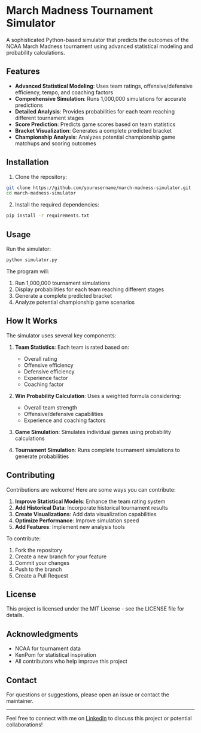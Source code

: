 # March Madness Tournament Simulator

A sophisticated Python-based simulator that predicts the outcomes of the NCAA March Madness tournament using advanced statistical modeling and probability calculations.

## Features

- **Advanced Statistical Modeling**: Uses team ratings, offensive/defensive efficiency, tempo, and coaching factors
- **Comprehensive Simulation**: Runs 1,000,000 simulations for accurate predictions
- **Detailed Analysis**: Provides probabilities for each team reaching different tournament stages
- **Score Prediction**: Predicts game scores based on team statistics
- **Bracket Visualization**: Generates a complete predicted bracket
- **Championship Analysis**: Analyzes potential championship game matchups and scoring outcomes

## Installation

1. Clone the repository:
```bash
git clone https://github.com/yourusername/march-madness-simulator.git
cd march-madness-simulator
```

2. Install the required dependencies:
```bash
pip install -r requirements.txt
```

## Usage

Run the simulator:
```bash
python simulator.py
```

The program will:
1. Run 1,000,000 tournament simulations
2. Display probabilities for each team reaching different stages
3. Generate a complete predicted bracket
4. Analyze potential championship game scenarios

## How It Works

The simulator uses several key components:

1. **Team Statistics**: Each team is rated based on:
   - Overall rating
   - Offensive efficiency
   - Defensive efficiency
   - Experience factor
   - Coaching factor

2. **Win Probability Calculation**: Uses a weighted formula considering:
   - Overall team strength
   - Offensive/defensive capabilities
   - Experience and coaching factors

3. **Game Simulation**: Simulates individual games using probability calculations

4. **Tournament Simulation**: Runs complete tournament simulations to generate probabilities

## Contributing

Contributions are welcome! Here are some ways you can contribute:

1. **Improve Statistical Models**: Enhance the team rating system
2. **Add Historical Data**: Incorporate historical tournament results
3. **Create Visualizations**: Add data visualization capabilities
4. **Optimize Performance**: Improve simulation speed
5. **Add Features**: Implement new analysis tools

To contribute:
1. Fork the repository
2. Create a new branch for your feature
3. Commit your changes
4. Push to the branch
5. Create a Pull Request

## License

This project is licensed under the MIT License - see the LICENSE file for details.

## Acknowledgments

- NCAA for tournament data
- KenPom for statistical inspiration
- All contributors who help improve this project

## Contact

For questions or suggestions, please open an issue or contact the maintainer.

---

Feel free to connect with me on [LinkedIn](https://www.linkedin.com/in/arvindha/) to discuss this project or potential collaborations!
